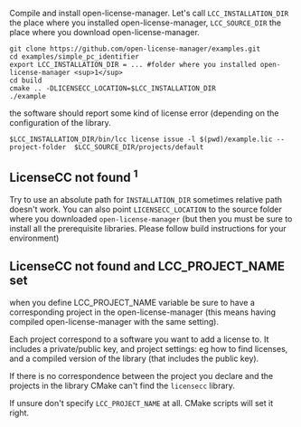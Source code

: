 
Compile and install open-license-manager. Let's call `LCC_INSTALLATION_DIR` the place where you installed
open-license-manager, `LCC_SOURCE_DIR` the place where you download open-license-manager.

```
git clone https://github.com/open-license-manager/examples.git
cd examples/simple_pc_identifier
export LCC_INSTALLATION_DIR = ... #folder where you installed open-license-manager <sup>1</sup>
cd build 
cmake .. -DLICENSECC_LOCATION=$LCC_INSTALLATION_DIR
./example

```
the software should report some kind of license error (depending on the configuration of the library.

```
$LCC_INSTALLATION_DIR/bin/lcc license issue -l $(pwd)/example.lic --project-folder  $LCC_SOURCE_DIR/projects/default
``` 
## LicenseCC not found <sup>1</sup> 
Try to use an absolute path for `INSTALLATION_DIR` sometimes relative path doesn't work. You can also point `LICENSECC_LOCATION` to the source folder where you downloaded `open-license-manager` (but then you must be sure to install all the prerequisite libraries. Please follow build instructions for your environment)


## LicenseCC not found and LCC_PROJECT_NAME set
when you define LCC_PROJECT_NAME variable be sure to have a corresponding project in the open-license-manager (this means having compiled open-license-manager with the same setting).

Each project correspond to a software you want to add a license to. It includes a private/public key, and project settings: eg how to find licenses, and a compiled version of the library (that includes the public key).  

If there is no correspondence between the project you declare and the projects in the library CMake can't find the `licensecc` library.

If unsure don't specify `LCC_PROJECT_NAME` at all. CMake scripts will set it right.